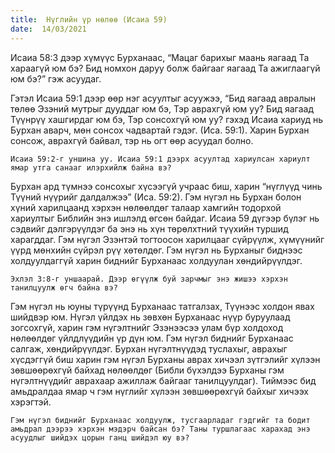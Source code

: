 ```yaml
---
title:  Нүглийн үр нөлөө (Исаиа 59)
date:  14/03/2021
---
```


Исаиа 58:3 дээр хүмүүс Бурханаас, “Мацаг барихыг маань яагаад Та хараагүй юм бэ? Бид номхон даруу болж байгааг яагаад Та ажиглаагүй юм бэ?” гэж асуудаг.

Гэтэл Исаиа 59:1 дээр өөр нэг асуултыг асуужээ, “Бид яагаад авралын төлөө Эзэний мутрыг дууддаг юм бэ,  Тэр аврахгүй юм уу? Бид яагаад Түүнрүү хашгирдаг юм бэ, Тэр сонсохгүй юм уу? гэхэд Исаиа хариуд нь Бурхан аварч, мөн сонсох чадвартай гэдэг. (Иса. 59:1). Харин Бурхан сонсож, аврахгүй байвал, тэр нь огт өөр асуудал болно.

`Исаиа 59:2-г уншина уу. Исаиа 59:1 дээрх асуултад хариулсан хариулт ямар утга санааг илэрхийлж байна вэ?`

Бурхан ард түмнээ сонсохыг хүсээгүй учраас биш, харин “нүглүүд чинь Түүний нүүрийг далдалжээ” (Иса. 59:2). Гэм нүгэл нь Бурхан болон хүний харилцаанд хэрхэн нөлөөлдөг талаар хамгийн тодорхой хариултыг Библийн энэ ишлэлд өгсөн байдаг. Исаиа 59 дүгээр бүлэг нь сэдвийг дэлгэрүүлдэг ба энэ нь хүн төрөлхтний түүхийн туршид  харагддаг. Гэм нүгэл Эзэнтэй тогтоосон харилцааг сүйрүүлж, хүмүүнийг үүрд мөнхийн сүйрэл рүү хөтөлдөг. Гэм нүгэл нь Бурханыг биднээс холдуулдаггүй харин биднийг Бурханаас холдуулан хөндийрүүлдэг.

`Эхлэл 3:8-г уншаарай. Дээр өгүүлж буй зарчмыг энэ жишээ хэрхэн танилцуулж өгч байна вэ?`

Гэм нүгэл нь юуны түрүүнд Бурханаас татгалзах, Түүнээс холдон явах шийдвэр юм. Нүгэл үйлдэх нь зөвхөн Бурханаас нүүр буруулаад зогсохгүй, харин гэм нүгэлтнийг Эзэнээсээ улам бүр холдоход нөлөөлдөг үйлдлүүдийн үр дүн юм. Гэм нүгэл биднийг Бурханаас салгаж, хөндийрүүлдэг. Бурхан нүгэлтнүүдэд туслахыг, аврахыг хүсдэггүй биш харин гэм нүгэл Бурханы аврах хичээл зүтгэлийг хүлээн зөвшөөрөхгүй байхад нөлөөлдөг (Библи бүхэлдээ Бурханы гэм нүгэлтнүүдийг аврахаар ажиллаж байгааг танилцуулдаг). Тиймээс бид амьдралдаа ямар ч гэм нүглийг хүлээн зөвшөөрөхгүй байхыг хичээх хэрэгтэй.

`Гэм нүгэл биднийг Бурханаас холдуулж, тусгаарладаг гэдгийг та бодит амьдрал дээрээ хэрхэн мэдэрч байсан бэ? Таны туршлагаас харахад энэ асуудлыг шийдэх цорын ганц шийдэл юу вэ?`